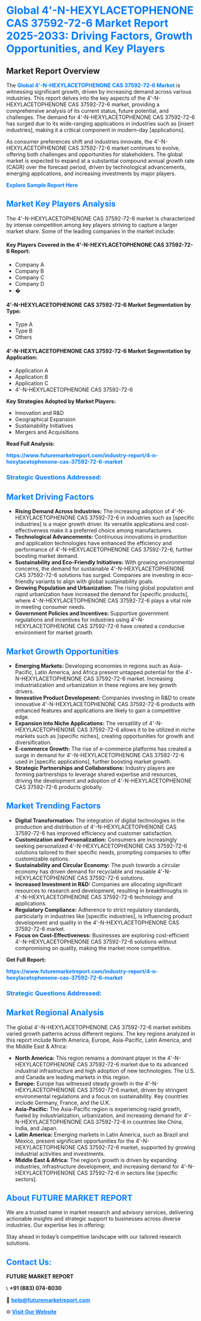 <h1 style="color: #007BFF;">Global 4'-N-HEXYLACETOPHENONE CAS 37592-72-6 Market Report 2025-2033: Driving Factors, Growth Opportunities, and Key Players</h1>

<section id="overview">
<h2>Market Report Overview</h2>
<p>The <a href="https://www.futuremarketreport.com/industry-report/4-n-hexylacetophenone-cas-37592-72-6-market" style="color: #007BFF; text-decoration: none;"><strong>Global 4'-N-HEXYLACETOPHENONE CAS 37592-72-6 Market</strong></a> is witnessing significant growth, driven by increasing demand across various industries. This report delves into the key aspects of the 4'-N-HEXYLACETOPHENONE CAS 37592-72-6 market, providing a comprehensive analysis of its current status, future potential, and challenges. The demand for 4'-N-HEXYLACETOPHENONE CAS 37592-72-6 has surged due to its wide-ranging applications in industries such as [insert industries], making it a critical component in modern-day [applications].</p>
<p>As consumer preferences shift and industries innovate, the 4'-N-HEXYLACETOPHENONE CAS 37592-72-6 market continues to evolve, offering both challenges and opportunities for stakeholders. The global market is expected to expand at a substantial compound annual growth rate (CAGR) over the forecast period, driven by technological advancements, emerging applications, and increasing investments by major players.</p>
</section>

<section id="overview">
<p><a href="https://www.futuremarketreport.com/request-sample/reportId=111541" style="color: #007BFF; text-decoration: none;"><strong>Explore Sample Report Here</strong></a></p>
</section>

<section id="key-players">
<h2 style="color: #007BFF;">Market Key Players Analysis</h2>
<p>The 4'-N-HEXYLACETOPHENONE CAS 37592-72-6 market is characterized by intense competition among key players striving to capture a larger market share. Some of the leading companies in the market include:</p>
<h4>Key Players Covered in the 4'-N-HEXYLACETOPHENONE CAS 37592-72-6 Report:</h4>
<ul><li>Company A</li><li>Company B</li><li>Company C</li><li>Company D</li><li>�</li></ul>
<h4>4'-N-HEXYLACETOPHENONE CAS 37592-72-6 Market Segmentation by Type:</h4>
<ul><li>Type A</li><li>Type B</li><li>Others</li></ul>

<h4>4'-N-HEXYLACETOPHENONE CAS 37592-72-6 Market Segmentation by Application:</h4>
<ul><li>Application A</li><li>Application B</li><li>Application C</li><li>4&#039;-N-HEXYLACETOPHENONE CAS 37592-72-6</li></ul>
<p><strong>Key Strategies Adopted by Market Players:</strong></p>
<ul>
<li>Innovation and R&D</li>
<li>Geographical Expansion</li>
<li>Sustainability Initiatives</li>
<li>Mergers and Acquisitions</li>
</ul>
</section>

<section>
<p><strong>Read Full Analysis: </strong></p><a href="https://www.futuremarketreport.com/industry-report/4-n-hexylacetophenone-cas-37592-72-6-market" style="color: #007BFF; text-decoration: none;"><strong>https://www.futuremarketreport.com/industry-report/4-n-hexylacetophenone-cas-37592-72-6-market</strong></a>
<h3 style="color: #007BFF;">Strategic Questions Addressed:</h3>
</section>

<section id="driving-factors">
<h2 style="color: #007BFF;">Market Driving Factors</h2>
<ul>
<li><strong>Rising Demand Across Industries:</strong> The increasing adoption of 4'-N-HEXYLACETOPHENONE CAS 37592-72-6 in industries such as [specific industries] is a major growth driver. Its versatile applications and cost-effectiveness make it a preferred choice among manufacturers.</li>
<li><strong>Technological Advancements:</strong> Continuous innovations in production and application technologies have enhanced the efficiency and performance of 4'-N-HEXYLACETOPHENONE CAS 37592-72-6, further boosting market demand.</li>
<li><strong>Sustainability and Eco-Friendly Initiatives:</strong> With growing environmental concerns, the demand for sustainable 4'-N-HEXYLACETOPHENONE CAS 37592-72-6 solutions has surged. Companies are investing in eco-friendly variants to align with global sustainability goals.</li>
<li><strong>Growing Population and Urbanization:</strong> The rising global population and rapid urbanization have increased the demand for [specific products], where 4'-N-HEXYLACETOPHENONE CAS 37592-72-6 plays a vital role in meeting consumer needs.</li>
<li><strong>Government Policies and Incentives:</strong> Supportive government regulations and incentives for industries using 4'-N-HEXYLACETOPHENONE CAS 37592-72-6 have created a conducive environment for market growth.</li>
</ul>
</section>

<section id="growth-opportunities">
<h2 style="color: #007BFF;">Market Growth Opportunities</h2>
<ul>
<li><strong>Emerging Markets:</strong> Developing economies in regions such as Asia-Pacific, Latin America, and Africa present untapped potential for the 4'-N-HEXYLACETOPHENONE CAS 37592-72-6 market. Increasing industrialization and urbanization in these regions are key growth drivers.</li>
<li><strong>Innovative Product Development:</strong> Companies investing in R&D to create innovative 4'-N-HEXYLACETOPHENONE CAS 37592-72-6 products with enhanced features and applications are likely to gain a competitive edge.</li>
<li><strong>Expansion into Niche Applications:</strong> The versatility of 4'-N-HEXYLACETOPHENONE CAS 37592-72-6 allows it to be utilized in niche markets such as [specific niches], creating opportunities for growth and diversification.</li>
<li><strong>E-commerce Growth:</strong> The rise of e-commerce platforms has created a surge in demand for 4'-N-HEXYLACETOPHENONE CAS 37592-72-6 used in [specific applications], further boosting market growth.</li>
<li><strong>Strategic Partnerships and Collaborations:</strong> Industry players are forming partnerships to leverage shared expertise and resources, driving the development and adoption of 4'-N-HEXYLACETOPHENONE CAS 37592-72-6 products globally.</li>
</ul>
</section>

<section id="trending-factors">
<h2 style="color: #007BFF;">Market Trending Factors</h2>
<ul>
<li><strong>Digital Transformation:</strong> The integration of digital technologies in the production and distribution of 4'-N-HEXYLACETOPHENONE CAS 37592-72-6 has improved efficiency and customer satisfaction.</li>
<li><strong>Customization and Personalization:</strong> Consumers are increasingly seeking personalized 4'-N-HEXYLACETOPHENONE CAS 37592-72-6 solutions tailored to their specific needs, prompting companies to offer customizable options.</li>
<li><strong>Sustainability and Circular Economy:</strong> The push towards a circular economy has driven demand for recyclable and reusable 4'-N-HEXYLACETOPHENONE CAS 37592-72-6 solutions.</li>
<li><strong>Increased Investment in R&D:</strong> Companies are allocating significant resources to research and development, resulting in breakthroughs in 4'-N-HEXYLACETOPHENONE CAS 37592-72-6 technology and applications.</li>
<li><strong>Regulatory Compliance:</strong> Adherence to strict regulatory standards, particularly in industries like [specific industries], is influencing product development and quality in the 4'-N-HEXYLACETOPHENONE CAS 37592-72-6 market.</li>
<li><strong>Focus on Cost-Effectiveness:</strong> Businesses are exploring cost-efficient 4'-N-HEXYLACETOPHENONE CAS 37592-72-6 solutions without compromising on quality, making the market more competitive.</li>
</ul>
</section>

<section>
<p><strong>Get Full Report: </strong></p><a href="https://www.futuremarketreport.com/industry-report/4-n-hexylacetophenone-cas-37592-72-6-market" style="color: #007BFF; text-decoration: none;"><strong>https://www.futuremarketreport.com/industry-report/4-n-hexylacetophenone-cas-37592-72-6-market</strong></a>
<h3 style="color: #007BFF;">Strategic Questions Addressed:</h3>
</section>


<section id="regional-analysis">
<h2 style="color: #007BFF;">Market Regional Analysis</h2>
<p>The global 4'-N-HEXYLACETOPHENONE CAS 37592-72-6 market exhibits varied growth patterns across different regions. The key regions analyzed in this report include North America, Europe, Asia-Pacific, Latin America, and the Middle East & Africa:</p>
<ul>
<li><strong>North America:</strong> This region remains a dominant player in the 4'-N-HEXYLACETOPHENONE CAS 37592-72-6 market due to its advanced industrial infrastructure and high adoption of new technologies. The U.S. and Canada are leading markets in this region.</li>
<li><strong>Europe:</strong> Europe has witnessed steady growth in the 4'-N-HEXYLACETOPHENONE CAS 37592-72-6 market, driven by stringent environmental regulations and a focus on sustainability. Key countries include Germany, France, and the U.K.</li>
<li><strong>Asia-Pacific:</strong> The Asia-Pacific region is experiencing rapid growth, fueled by industrialization, urbanization, and increasing demand for 4'-N-HEXYLACETOPHENONE CAS 37592-72-6 in countries like China, India, and Japan.</li>
<li><strong>Latin America:</strong> Emerging markets in Latin America, such as Brazil and Mexico, present significant opportunities for the 4'-N-HEXYLACETOPHENONE CAS 37592-72-6 market, supported by growing industrial activities and investments.</li>
<li><strong>Middle East & Africa:</strong> The region’s growth is driven by expanding industries, infrastructure development, and increasing demand for 4'-N-HEXYLACETOPHENONE CAS 37592-72-6 in sectors like [specific sectors].</li>
</ul>
</section>

<footer>
<h2 style="color: #007BFF;">About FUTURE MARKET REPORT</h2>
<p>We are a trusted name in market research and advisory services, delivering actionable insights and strategic support to businesses across diverse industries. Our expertise lies in offering:</p>

<p>Stay ahead in today’s competitive landscape with our tailored research solutions.</p>

<h2 style="color: #007BFF;">Contact Us:</h2>
<p><strong>FUTURE MARKET REPORT</strong></p>
<p>📞 <strong>+91 (883) 074-8030</strong></p>
<p>📧 <strong><a href="mailto:help@futuremarketreport.com" style="color: #007BFF;">help@futuremarketreport.com</a></strong></p>
<p>🌐 <strong><a href="https://www.futuremarketreport.com/" style="color: #007BFF;">Visit Our Website</a></strong></p>
</footer>